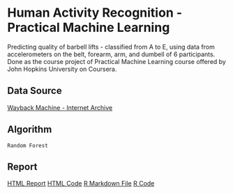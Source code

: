 # Human Activity Recognition - Practical Machine Learning
Predicting quality of barbell lifts - classified from A to E, using data from accelerometers on the belt, forearm, arm, and dumbell of 6 participants. Done as the course project of Practical Machine Learning course offered by John Hopkins University on Coursera.
 
## Data Source
[Wayback Machine - Internet Archive](http://web.archive.org/web/20161224072740/http:/groupware.les.inf.puc-rio.br/har "Wayback Machine - Internet Archive")

## Algorithm
`Random Forest`

## Report
[HTML Report](https://saswatdavid.github.io/Human-Activity-Recognition-Practical-Machine-Learning/ "Human Activity Recognition - HTML Report")
[HTML Code](https://github.com/saswatdavid/Human-Activity-Recognition-Practical-Machine-Learning/blob/master/index.html/ "Human Activity Recognition - HTML Code")
[R Markdown File](https://github.com/saswatdavid/Human-Activity-Recognition-Practical-Machine-Learning/blob/master/Human%20Activity%20Recognition.Rmd/ "Human Activity Recognition - Rmd File")
[R Code](https://github.com/saswatdavid/Human-Activity-Recognition-Practical-Machine-Learning/blob/master/Human%20Activity%20Recognition.R/ "Human Activity Recognition - R Code")
